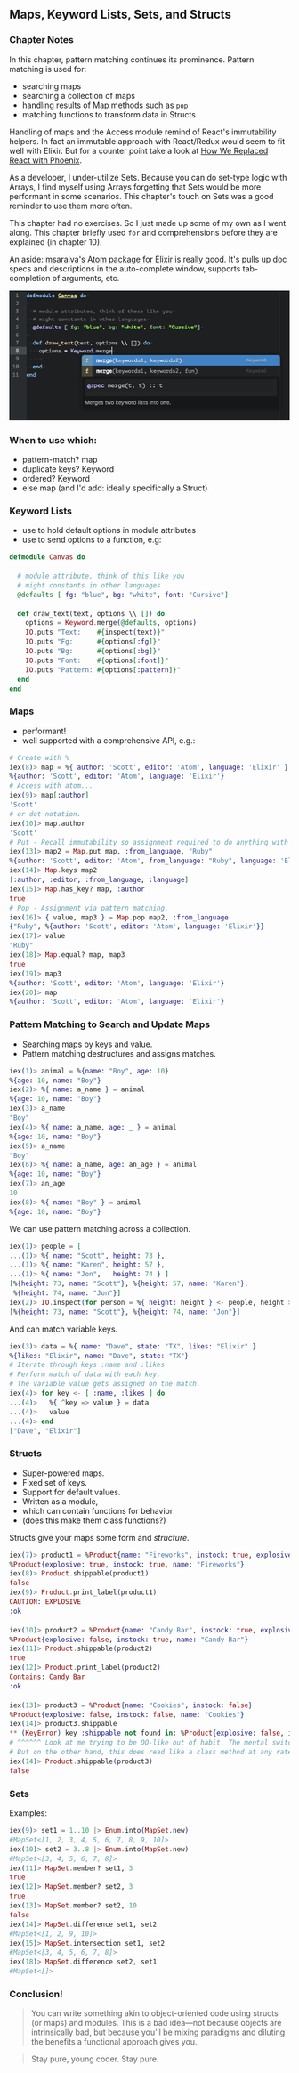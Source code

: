 ## Maps, Keyword Lists, Sets, and Structs

### Chapter Notes

In this chapter, pattern matching continues its prominence. Pattern matching is used for:

* searching maps
* searching a collection of maps
* handling results of Map methods such as `pop`
* matching functions to transform data in Structs

Handling of maps and the Access module remind of React's immutability helpers. In fact an immutable approach with React/Redux would seem to fit well with Elixir. But for a counter point take a look at [How We Replaced React with Phoenix](https://robots.thoughtbot.com/how-we-replaced-react-with-phoenix).

As a developer, I under-utilize Sets. Because you can do set-type logic with Arrays, I find myself using Arrays forgetting that Sets would be more performant in some scenarios. This chapter's touch on Sets was a good reminder to use them more often.

This chapter had no exercises. So I just made up some of my own as I went along. This chapter briefly used `for` and comprehensions before they are explained (in chapter 10).

An aside: [msaraiva's](https://github.com/msaraiva) [Atom package for Elixir](https://github.com/msaraiva/atom-elixir) is really good. It's pulls up doc specs and descriptions in the auto-complete window, supports tab-completion of arguments, etc.

![screenshot](../images/atom.png)

### When to use which:

* pattern-match? map
* duplicate keys? Keyword
* ordered? Keyword
* else map (and I'd add: ideally specifically a Struct)

### Keyword Lists

* use to hold default options in module attributes
* use to send options to a function, e.g:

```Elixir
defmodule Canvas do

  # module attribute, think of this like you
  # might constants in other languages
  @defaults [ fg: "blue", bg: "white", font: "Cursive"]

  def draw_text(text, options \\ []) do
    options = Keyword.merge(@defaults, options)
    IO.puts "Text:    #{inspect(text)}"
    IO.puts "Fg:      #{options[:fg]}"
    IO.puts "Bg:      #{options[:bg]}"
    IO.puts "Font:    #{options[:font]}"
    IO.puts "Pattern: #{options[:pattern]}"
  end
end
```

### Maps

* performant!
* well supported with a comprehensive API, e.g.:

```Elixir
# Create with %
iex(8)> map = %{ author: 'Scott', editor: 'Atom', language: 'Elixir' }
%{author: 'Scott', editor: 'Atom', language: 'Elixir'}
# Access with atom...
iex(9)> map[:author]
'Scott'
# or dot notation.
iex(10)> map.author
'Scott'
# Put - Recall immutability so assignment required to do anything with the new Map.
iex(13)> map2 = Map.put map, :from_language, "Ruby"
%{author: 'Scott', editor: 'Atom', from_language: "Ruby", language: 'Elixir'}
iex(14)> Map.keys map2
[:author, :editor, :from_language, :language]
iex(15)> Map.has_key? map, :author
true
# Pop - Assignment via pattern matching.
iex(16)> { value, map3 } = Map.pop map2, :from_language
{"Ruby", %{author: 'Scott', editor: 'Atom', language: 'Elixir'}}
iex(17)> value
"Ruby"
iex(18)> Map.equal? map, map3
true
iex(19)> map3
%{author: 'Scott', editor: 'Atom', language: 'Elixir'}
iex(20)> map
%{author: 'Scott', editor: 'Atom', language: 'Elixir'}
```

### Pattern Matching to Search and Update Maps

* Searching maps by keys and value.
* Pattern matching destructures and assigns matches.

```Elixir
iex(1)> animal = %{name: "Boy", age: 10}
%{age: 10, name: "Boy"}
iex(2)> %{ name: a_name } = animal
%{age: 10, name: "Boy"}
iex(3)> a_name
"Boy"
iex(4)> %{ name: a_name, age: _ } = animal
%{age: 10, name: "Boy"}
iex(5)> a_name
"Boy"
iex(6)> %{ name: a_name, age: an_age } = animal
%{age: 10, name: "Boy"}
iex(7)> an_age
10
iex(8)> %{ name: "Boy" } = animal
%{age: 10, name: "Boy"}
```

We can use pattern matching across a collection.

```Elixir
iex(1)> people = [
...(1)> %{ name: "Scott", height: 73 },
...(1)> %{ name: "Karen", height: 57 },
...(1)> %{ name: "Jon",   height: 74 } ]
[%{height: 73, name: "Scott"}, %{height: 57, name: "Karen"},
 %{height: 74, name: "Jon"}]
iex(2)> IO.inspect(for person = %{ height: height } <- people, height > 70, do: person)
[%{height: 73, name: "Scott"}, %{height: 74, name: "Jon"}]
```

And can match variable keys.

```Elixir
iex(3)> data = %{ name: "Dave", state: "TX", likes: "Elixir" }
%{likes: "Elixir", name: "Dave", state: "TX"}
# Iterate through keys :name and :likes
# Perform match of data with each key.
# The variable value gets assigned on the match.
iex(4)> for key <- [ :name, :likes ] do
...(4)>   %{ ^key => value } = data
...(4)>   value
...(4)> end
["Dave", "Elixir"]
```

### Structs

* Super-powered maps.
* Fixed set of keys.
* Support for default values.
* Written as a module,
* which can contain functions for behavior
* (does this make them class functions?)

Structs give your maps some form and *structure*.

```Elixir
iex(7)> product1 = %Product{name: "Fireworks", instock: true, explosive: true}
%Product{explosive: true, instock: true, name: "Fireworks"}
iex(8)> Product.shippable(product1)
false
iex(9)> Product.print_label(product1)
CAUTION: EXPLOSIVE
:ok

iex(10)> product2 = %Product{name: "Candy Bar", instock: true, explosive: false}
%Product{explosive: false, instock: true, name: "Candy Bar"}
iex(11)> Product.shippable(product2)                                            
true
iex(12)> Product.print_label(product2)                                          
Contains: Candy Bar
:ok

iex(13)> product3 = %Product{name: "Cookies", instock: false}                 
%Product{explosive: false, instock: false, name: "Cookies"}
iex(14)> product3.shippable
** (KeyError) key :shippable not found in: %Product{explosive: false, instock: false, name: "Cookies"}    
# ^^^^^^ Look at me trying to be OO-like out of habit. The mental switch is not a smooth one....
# But on the other hand, this does read like a class method at any rate.
iex(14)> Product.shippable(product3)
false
```

### Sets

Examples:

```Elixir
iex(9)> set1 = 1..10 |> Enum.into(MapSet.new)
#MapSet<[1, 2, 3, 4, 5, 6, 7, 8, 9, 10]>
iex(10)> set2 = 3..8 |> Enum.into(MapSet.new)
#MapSet<[3, 4, 5, 6, 7, 8]>
iex(11)> MapSet.member? set1, 3
true
iex(12)> MapSet.member? set2, 3
true
iex(13)> MapSet.member? set2, 10
false
iex(14)> MapSet.difference set1, set2
#MapSet<[1, 2, 9, 10]>
iex(15)> MapSet.intersection set1, set2
#MapSet<[3, 4, 5, 6, 7, 8]>
iex(18)> MapSet.difference set2, set1  
#MapSet<[]>
```

### Conclusion!

> You can write something akin to object-oriented code using structs (or maps) and modules.
This is a bad idea—not because objects are intrinsically bad, but because you’ll be mixing paradigms and diluting the benefits a functional approach gives you.

> Stay pure, young coder. Stay pure.

